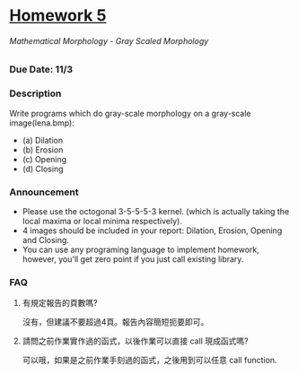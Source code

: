 # [Homework 5](http://cv2.csie.ntu.edu.tw/CV/hw2019/hw5.html)
###### Mathematical Morphology - Gray Scaled Morphology
### Due Date: 11/3
### Description
Write programs which do gray-scale morphology on a gray-scale image(lena.bmp):
 * (a) Dilation
 * (b) Erosion
 * (c) Opening
 * (d) Closing
### Announcement
 * Please use the octogonal 3-5-5-5-3 kernel. (which is actually taking the local maxima or local minima respectively).
 * 4 images should be included in your report: Dilation, Erosion, Opening and Closing.
 * You can use any programing language to implement homework, however, you'll get zero point if you just call existing library.
### FAQ
1. 有規定報告的頁數嗎?
   
   沒有，但建議不要超過4頁。報告內容簡短扼要即可。
   
2. 請問之前作業實作過的函式，以後作業可以直接 call 現成函式嗎?
   
   可以哦，如果是之前作業手刻過的函式，之後用到可以任意 call function.
   

